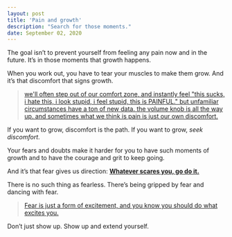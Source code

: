 ```yaml
---
layout: post
title: 'Pain and growth'
description: "Search for those moments."
date: September 02, 2020
---
```


The goal isn’t to prevent yourself from feeling any pain now and in the future. It’s in those moments that growth happens.

When you work out, you have to tear your muscles to make them grow. And it’s that discomfort that signs growth.

> [we'll often step out of our comfort zone, and instantly feel "this sucks, i hate this, i look stupid, i feel stupid, this is PAINFUL." but unfamiliar circumstances have a ton of new data. the volume knob is all the way up. and sometimes what we think is pain is just our own discomfort.](https://tinyletter.com/dainsaint/letters/pain-vs-discomfort)

If you want to grow, discomfort is the path. If you want to grow, *seek discomfort*.

Your fears and doubts make it harder for you to have such moments of growth and to have the courage and grit to keep going.

And it’s that fear gives us direction: [**Whatever scares you, go do it.**](https://sive.rs/scares)

There is no such thing as fearless. There’s being gripped by fear and dancing with fear.

> [Fear is just a form of excitement, and you know you should do what excites you.](https://sive.rs/scares)

Don’t just show up. Show up and extend yourself.